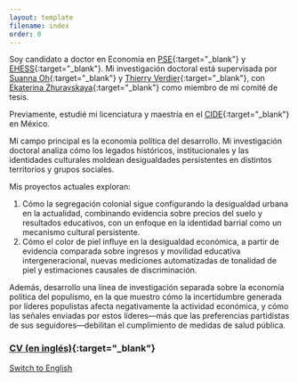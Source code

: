 ```yaml
---
layout: template
filename: index
order: 0
--- 
```


Soy candidato a doctor en Economía en [PSE](https://www.parisschoolofeconomics.eu/en/){:target="_blank"} y [EHESS](https://www.ehess.fr/fr){:target="_blank"}. Mi investigación doctoral está supervisada por [Suanna Oh](https://www.suannaoh.com/){:target="_blank"} y [Thierry Verdier](https://www.parisschoolofeconomics.eu/fr/verdier-thierry/){:target="_blank"}, con [Ekaterina Zhuravskaya](http://www.parisschoolofeconomics.com/zhuravskaya-ekaterina/){:target="_blank"} como miembro de mi comité de tesis.

Previamente, estudié mi licenciatura y maestría en el [CIDE](https://www.cide.edu/division_de/){:target="_blank"} en México.

Mi campo principal es la economía política del desarrollo. Mi investigación doctoral analiza cómo los legados históricos, institucionales y las identidades culturales moldean desigualdades persistentes en distintos territorios y grupos sociales. 
<!--- Con base en aportaciones de la economía histórica y cultural, y empleando métodos espaciales, busco identificar qué explica disparidades y contribuir a estrategias que promuevan un desarrollo inclusivo. --->

Mis proyectos actuales exploran:
  1. Cómo la segregación colonial sigue configurando la desigualdad urbana en la actualidad, combinando evidencia sobre precios del suelo y resultados educativos, con un enfoque en la identidad barrial como un mecanismo cultural persistente.
  2. Cómo el color de piel influye en la desigualdad económica, a partir de evidencia comparada sobre ingresos y movilidad educativa intergeneracional, nuevas mediciones automatizadas de tonalidad de piel y estimaciones causales de discriminación.

Además, desarrollo una línea de investigación separada sobre la economía política del populismo, en la que muestro cómo la incertidumbre generada por líderes populistas afecta negativamente la actividad económica, y cómo las señales enviadas por estos líderes—más que las preferencias partidistas de sus seguidores—debilitan el cumplimiento de medidas de salud pública.

### [CV (en inglés)](https://github.com/woomora/Woo-Mora-CV-pdf/blob/main/Woo-Mora%20CV.pdf){:target="_blank"}

[Switch to English](/)

